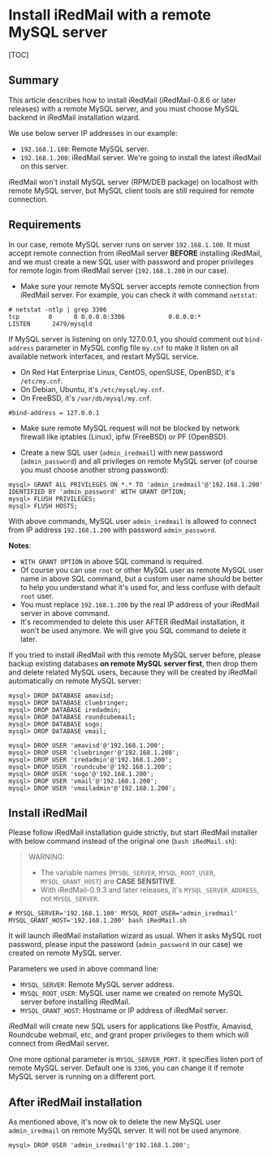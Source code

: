 # Install iRedMail with a remote MySQL server

[TOC]

## Summary

This article describes how to install iRedMail (iRedMail-0.8.6 or later
releases) with a remote MySQL server, and you must choose MySQL backend in
iRedMail installation wizard.

We use below server IP addresses in our example:

* `192.168.1.100`: Remote MySQL server.
* `192.168.1.200`: iRedMail server. We're going to install the latest iRedMail
  on this server.

iRedMail won't install MySQL server (RPM/DEB package) on localhost with remote
MySQL server, but MySQL client tools are still required for remote connection.

## Requirements

In our case, remote MySQL server runs on server `192.168.1.100`. It must accept
remote connection from iRedMail server __BEFORE__ installing iRedMail, and we
must create a new SQL user with password and proper privileges for remote login
from iRedMail server (`192.168.1.200` in our case).

* Make sure your remote MySQL server accepts remote connection from iRedMail
  server. For example, you can check it with command `netstat`:

```
# netstat -ntlp | grep 3306
tcp        0      0 0.0.0.0:3306            0.0.0.0:*               LISTEN      2479/mysqld
```

If MySQL server is listening on only 127.0.0.1, you should comment out
`bind-address` parameter in MySQL config file `my.cnf` to make it listen on all
available network interfaces, and restart MySQL service.

* On Red Hat Enterprise Linux, CentOS, openSUSE, OpenBSD, it's `/etc/my.cnf`.
* On Debian, Ubuntu, it's `/etc/mysql/my.cnf`.
* On FreeBSD, it's `/var/db/mysql/my.cnf`.

```
#bind-address = 127.0.0.1
```

* Make sure remote MySQL request will not be blocked by network firewall like
  iptables (Linux), ipfw (FreeBSD) or PF (OpenBSD).

* Create a new SQL user (`admin_iredmail`) with new password (`admin_password`)
  and all privileges on remote MySQL server (of course you must choose another
  strong password):

```
mysql> GRANT ALL PRIVILEGES ON *.* TO 'admin_iredmail'@'192.168.1.200' IDENTIFIED BY 'admin_password' WITH GRANT OPTION;
mysql> FLUSH PRIVILEGES;
mysql> FLUSH HOSTS;
```

With above commands, MySQL user `admin_iredmail` is allowed to connect from IP
address `192.168.1.200` with password `admin_password`.

__Notes__:

* `WITH GRANT OPTION` in above SQL command is required.
* Of course you can use `root` or other MySQL user as remote MySQL user name
  in above SQL command, but a custom user name should be better to help you
  understand what it's used for, and less confuse with default `root` user.
* You must replace `192.168.1.200` by the real IP address of your iRedMail
  server in above command.
* It's recommended to delete this user AFTER iRedMail installation, it won't
  be used anymore. We will give you SQL command to delete it later.

If you tried to install iRedMail with this remote MySQL server before, please
backup existing databases __on remote MySQL server first__, then drop them and
delete related MySQL users, because they will be created by iRedMail
automatically on remote MySQL server:

```
mysql> DROP DATABASE amavisd;
mysql> DROP DATABASE cluebringer;
mysql> DROP DATABASE iredadmin;
mysql> DROP DATABASE roundcubemail;
mysql> DROP DATABASE sogo;
mysql> DROP DATABASE vmail;

mysql> DROP USER 'amavisd'@'192.168.1.200';
mysql> DROP USER 'cluebringer'@'192.168.1.200';
mysql> DROP USER 'iredadmin'@'192.168.1.200';
mysql> DROP USER 'roundcube'@'192.168.1.200';
mysql> DROP USER 'sogo'@'192.168.1.200';
mysql> DROP USER 'vmail'@'192.168.1.200';
mysql> DROP USER 'vmailadmin'@'192.168.1.200';
```

## Install iRedMail

Please follow iRedMail installation guide strictly, but start iRedMail
installer with below command instead of the original one (`bash iRedMail.sh`):

> WARNING:
>
> * The variable names (`MYSQL_SERVER`, `MYSQL_ROOT_USER`, `MYSQL_GRANT_HOST`)
>   are __CASE SENSITIVE__.
> * With iRedMail-0.9.3 and later releases, it's `MYSQL_SERVER_ADDRESS`, not
>   `MYSQL_SERVER`.

```
# MYSQL_SERVER='192.168.1.100' MYSQL_ROOT_USER='admin_iredmail' MYSQL_GRANT_HOST='192.168.1.200' bash iRedMail.sh
```

It will launch iRedMail installation wizard as usual. When it asks MySQL root
password, please input the password (`admin_password` in our case) we created
on remote MySQL server.

Parameters we used in above command line:

* `MYSQL_SERVER`: Remote MySQL server address.
* `MYSQL_ROOT_USER`: MySQL user name we created on remote MySQL server before installing iRedMail.
* `MYSQL_GRANT_HOST`: Hostname or IP address of iRedMail server.

iRedMail will create new SQL users for applications like Postfix, Amavisd,
Roundcube webmail, etc, and grant proper privileges to them which will connect
from iRedMail server.

One more optional parameter is `MYSQL_SERVER_PORT`. it specifies listen port
of remote MySQL server. Default one is `3306`, you can change it if remote
MySQL server is running on a different port.

## After iRedMail installation

As mentioned above, it's now ok to delete the new MySQL user `admin_iredmail`
on remote MySQL server. It will not be used anymore.

```
mysql> DROP USER 'admin_iredmail'@'192.168.1.200';
```
